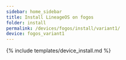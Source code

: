 ```yaml
---
sidebar: home_sidebar
title: Install LineageOS on fogos
folder: install
permalink: /devices/fogos/install/variant1/
device: fogos_variant1
---
```

{% include templates/device_install.md %}
